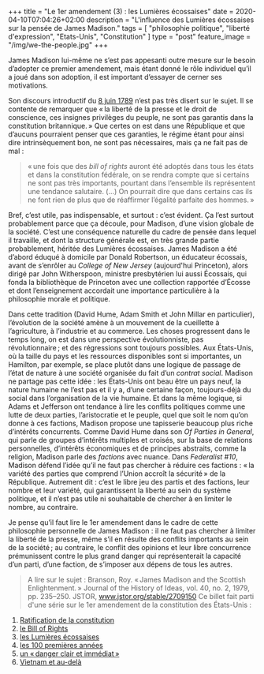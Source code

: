 +++
title = "Le 1er amendement (3) : les Lumières écossaises"
date = 2020-04-10T07:04:26+02:00
description = "L'influence des Lumières écossaises sur la pensée de James Madison."
tags = [ "philosophie politique", "liberté d'expression", "Etats-Unis", "Constitution" ]
type = "post"
feature_image = "/img/we-the-people.jpg"
+++

James Madison lui-même ne s’est pas appesanti outre mesure sur le besoin d’adopter ce premier amendement, mais étant donné le rôle individuel qu’il a joué dans son adoption, il est important d’essayer de cerner ses motivations.

Son discours introductif du [8 juin 1789](http://www.let.rug.nl/usa/documents/1786-1800/madison-speech-proposing-the-bill-of-rights-june-8-1789.php) n’est pas très disert sur le sujet. Il se contente de remarquer que « la liberté de la presse et le droit de conscience, ces insignes privilèges du peuple, ne sont pas garantis dans la constitution britannique. » Que certes on est dans une République et que d’aucuns pourraient penser que ces garanties, le régime étant pour ainsi dire intrinsèquement bon, ne sont pas nécessaires, mais ça ne fait pas de mal :

> « une fois que des _bill of rights_ auront été adoptés dans tous les états et dans la constitution fédérale, on se rendra compte que si certains ne sont pas très importants, pourtant dans l’ensemble ils représentent une tendance salutaire. (...) On pourrait dire que dans certains cas ils ne font rien de plus que de réaffirmer l’égalité parfaite des hommes. »

Bref, c’est utile, pas indispensable, et surtout : c’est évident. Ça l’est surtout probablement parce que ça découle, pour Madison, d’une vision globale de la société. C’est une conséquence naturelle du cadre de pensée dans lequel il travaille, et dont la structure générale est, en très grande partie probablement, héritée des Lumières écossaises. James Madison a été d’abord éduqué à domicile par Donald Robertson, un éducateur écossais, avant de s’enrôler au _College of New Jersey_ (aujourd'hui Princeton), alors dirigé par John Witherspoon, ministre presbytérien lui aussi Écossais, qui fonda la bibliothèque de Princeton avec une collection rapportée d’Écosse et dont l’enseignement accordait une importance particulière à la philosophie morale et politique.

Dans cette tradition (David Hume, Adam Smith et John Millar en particulier), l’évolution de la société amène à un mouvement de la cueillette à l’agriculture, à l’industrie et au commerce. Les choses progressent dans le temps long, on est dans une perspective évolutionniste, pas révolutionnaire ; et des régressions sont toujours possibles. Aux États-Unis, où la taille du pays et les ressources disponibles sont si importantes, un Hamilton, par exemple, se place plutôt dans une logique de passage de l’état de nature à une société organisée du fait d’un _contrat social_. Madison ne partage pas cette idée : les États-Unis ont beau être un pays neuf, la nature humaine ne l’est pas et il y a, d’une certaine façon, toujours-déjà du social dans l’organisation de la vie humaine. Et dans la même logique, si Adams et Jefferson ont tendance à lire les conflits politiques comme une lutte de deux parties, l’aristocratie et le peuple, quel que soit le nom qu’on donne à ces factions, Madison propose une tapisserie beaucoup plus riche d’intérêts concurrents. Comme David Hume dans son _Of Parties in General_, qui parle de groupes d’intérêts multiples et croisés, sur la base de relations personnelles, d’intérêts économiques et de principes abstraits, comme la religion, Madison parle des _factions_ avec nuance. Dans _Federalist #10_, Madison défend l’idée qu’il ne faut pas chercher à réduire ces factions : « la variété des parties que comprend l’Union accroît la sécurité » de la République. Autrement dit : c’est le libre jeu des partis et des factions, leur nombre et leur variété, qui garantissent la liberté au sein du système politique, et il n’est pas utile ni souhaitable de chercher à en limiter le nombre, au contraire.

Je pense qu’il faut lire le 1er amendement dans le cadre de cette philosophie personnelle de James Madison : il ne faut pas chercher à limiter la liberté de la presse, même s’il en résulte des conflits importants au sein de la société ; au contraire, le conflit des opinions et leur libre concurrence prémunissent contre le plus grand danger qui représenterait la capacité d’un parti, d’une faction, de s’imposer aux dépens de tous les autres.

> A lire sur le sujet : Branson, Roy. « James Madison and the Scottish Enlightenment. » Journal of the History of Ideas, vol. 40, no. 2, 1979, pp. 235–250. JSTOR, www.jstor.org/stable/2709150
Ce billet fait parti d'une série sur le 1er amendement de la constitution des États-Unis :

1. [Ratification de la constitution](/blog/premier-amendement-1/)
1. [le Bill of Rights](/blog/premier-amendement-2/)
1. [les Lumières écossaises](/blog/premier-amendement-3/)
1. [les 100 premières années](/blog/premier-amendement-4/)
1. [un « danger clair et immédiat »](/blog/premier-amendement-5/)
1. [Vietnam et au-delà](/blog/premier-amendement-6/)
